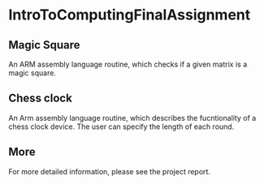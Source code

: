 # IntroToComputingFinalAssignment

## Magic Square 
An ARM assembly language routine, which checks if a given matrix is a magic square.

## Chess clock
An Arm assembly language routine, which describes the fucntionality of a chess clock device. The user can specify the length of each round. 

## More

For more detailed information, please see the project report.
